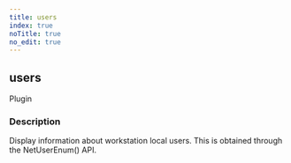 ```yaml
---
title: users
index: true
noTitle: true
no_edit: true
---
```




<div class="vql_item"></div>


## users
<span class='vql_type label label-warning pull-right page-header'>Plugin</span>


### Description

Display information about workstation local users. This is obtained through the NetUserEnum() API.


